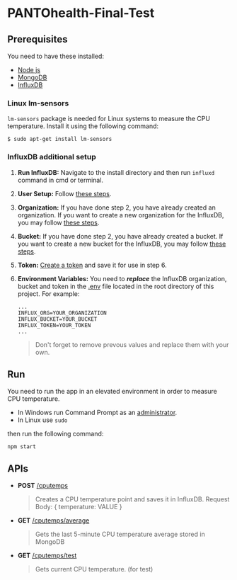 # PANTOhealth-Final-Test

## Prerequisites
You need to have these installed:
- [Node js](https://nodejs.org/en/download/)
- [MongoDB](https://docs.mongodb.com/manual/tutorial/install-mongodb-on-windows/#install-mongodb-community-edition)
- [InfluxDB](https://docs.influxdata.com/influxdb/v2.0/install/?t=Windows)

### Linux lm-sensors
`lm-sensors` package is needed for Linux systems to measure the CPU temperature. Install it using the following command:
```
$ sudo apt-get install lm-sensors
```


### InfluxDB additional setup
1. **Run InfluxDB:** Navigate to the install directory and then run `influxd` command in cmd or terminal.

2. **User Setup:** Follow [these steps](https://docs.influxdata.com/influxdb/v2.0/install/#set-up-influxdb).

3. **Organization:** If you have done step 2, you have already created an organization. If you want to create a new organization for the InfluxDB, you may follow [these steps](https://docs.influxdata.com/influxdb/v2.0/organizations/create-org/).

4. **Bucket:** If you have done step 2, you have already created a bucket. If you want to create a new bucket for the InfluxDB, you may follow [these steps](https://docs.influxdata.com/influxdb/v2.0/organizations/buckets/create-bucket/).

5. **Token:** [Create a token](https://docs.influxdata.com/influxdb/v2.0/security/tokens/create-token/) and save it for use in step 6.

6. **Environment Variables:** You need to ***replace*** the InfluxDB organization, bucket and token in the [.env](./.env) file located in the root directory of this project. For example:
    ```
    ...
    INFLUX_ORG=YOUR_ORGANIZATION
    INFLUX_BUCKET=YOUR_BUCKET
    INFLUX_TOKEN=YOUR_TOKEN
    ...
    ```
    > Don't forget to remove prevous values and replace them with your own.


## Run
You need to run the app in an elevated environment in order to measure CPU temperature.
* In Windows run Command Prompt as an [administrator](https://docs.microsoft.com/en-us/previous-versions/windows/it-pro/windows-server-2012-r2-and-2012/jj717276(v=ws.11)).
* In Linux use `sudo`

then run the following command:
```
npm start
```

## APIs
- **POST** [/cputemps](http://localhost:5000/cputemps)
    > Creates a CPU temperature point and saves it in InfluxDB.
    Request Body: { temperature: VALUE }
- **GET** [/cputemps/average](http://localhost:5000/cputemps/average)
    > Gets the last 5-minute CPU temperature average stored in MongoDB

- **GET** [/cputemps/test](http://localhost:5000/cputemps/test)
    > Gets current CPU temperature. (for test)